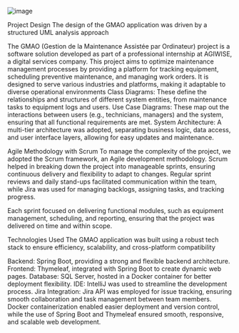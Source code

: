 ![image](https://github.com/user-attachments/assets/12d5b00e-39e1-4210-a36a-4b8db8be12dc)


Project Design
The design of the GMAO application was driven by a structured UML analysis approach

The GMAO (Gestion de la Maintenance Assistée par Ordinateur) project is a software solution developed as part of a professional internship at AGIWISE, a digital services company. This project aims to optimize maintenance management processes by providing a platform for tracking equipment, scheduling preventive maintenance, and managing work orders. It is designed to serve various industries and platforms, making it adaptable to diverse operational environments
Class Diagrams: These define the relationships and structures of different system entities, from maintenance tasks to equipment logs and users.
Use Case Diagrams: These map out the interactions between users (e.g., technicians, managers) and the system, ensuring that all functional requirements are met.
System Architecture: A multi-tier architecture was adopted, separating business logic, data access, and user interface layers, allowing for easy updates and maintenance.

Agile Methodology with Scrum
To manage the complexity of the project, we adopted the Scrum framework, an Agile development methodology. Scrum helped in breaking down the project into manageable sprints, ensuring continuous delivery and flexibility to adapt to changes. Regular sprint reviews and daily stand-ups facilitated communication within the team, while Jira was used for managing backlogs, assigning tasks, and tracking progress.

Each sprint focused on delivering functional modules, such as equipment management, scheduling, and reporting, ensuring that the project was delivered on time and within scope.

Technologies Used
The GMAO application was built using a robust tech stack to ensure efficiency, scalability, and cross-platform compatibility

Backend: Spring Boot, providing a strong and flexible backend architecture.
Frontend: Thymeleaf, integrated with Spring Boot to create dynamic web pages.
Database: SQL Server, hosted in a Docker container for better deployment flexibility.
IDE: IntelliJ was used to streamline the development process.
Jira Integration: Jira API was employed for issue tracking, ensuring smooth collaboration and task management between team members.
Docker containerization enabled easier deployment and version control, while the use of Spring Boot and Thymeleaf ensured smooth, responsive, and scalable web development.
